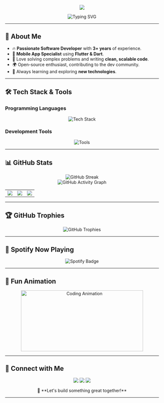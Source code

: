 <p align="center">
  <img src="https://capsule-render.vercel.app/api?type=waving&color=0:00bfbf,100:008080&height=160&section=header&text=Md.Nazrul+Islam+Patowary&fontSize=25&fontColor=fff&animation=fadeIn&fontAlignY=35"/>
</p>

<p align="center">
  <img src="https://readme-typing-svg.herokuapp.com?font=Fira+Code&duration=3000&color=008080&center=true&vCenter=true&width=600&lines=Hello,+I'm+Md.Nazrul+Islam+Patowary;Software+Developer+%7C+Mobile+App+Specialist;Passionate+about+Coding+%26+Innovation;Let's+Build+Something+Awesome!" alt="Typing SVG" />
</p>

---

## 🚀 About Me

- 🔥 **Passionate Software Developer** with **3+ years** of experience.
- 📱 **Mobile App Specialist** using **Flutter & Dart**.
- 🧠 Love solving complex problems and writing **clean, scalable code**.
- 🌍 Open-source enthusiast, contributing to the dev community.
- 📖 Always learning and exploring **new technologies**.

---

## 🛠️ Tech Stack & Tools

### **Programming Languages**
<p align="center">
  <img src="https://skillicons.dev/icons?i=dart,flutter,firebase,javascript" alt="Tech Stack"/>
</p>

### **Development Tools**
<p align="center">
  <img src="https://skillicons.dev/icons?i=androidstudio,vscode,github,git,figma" alt="Tools"/>
</p>

---

## 📊 GitHub Stats
<p align="center">
  <img src="https://streak-stats.demolab.com/?user=mdnirakib51&theme=tokyonight&hide_border=true" alt="GitHub Streak" />
  <br>
  <img src="https://github-readme-activity-graph.vercel.app/graph?username=mdnirakib51&custom_title=Nazrul's%20GitHub%20Activity%20Graph&hide_border=true&border_radius=15&bg_color=000000&color=FFD700&line=1E90FF&point=1E90FF&area_color=000000&title_color=FFD700&area=true" alt="GitHub Activity Graph" />
  <br>
</p>

<table align="center">
  <tr>
    <td><img src="https://github-readme-stats.vercel.app/api/top-langs/?username=mdnirakib51&hide=html&hide_border=true&layout=compact&langs_count=8&theme=tokyonight"></td>
    <td><img src="https://github-profile-summary-cards.vercel.app/api/cards/repos-per-language?username=mdnirakib51&theme=tokyonight&hide_border=true"></td>
    <td><img src="https://github-profile-summary-cards.vercel.app/api/cards/most-commit-language?username=mdnirakib51&theme=tokyonight&hide_border=true"></td>
  </tr>
</table>

---

## 🏆 GitHub Trophies
<p align="center">
  <img src="https://github-profile-trophy.vercel.app/?username=mdnirakib51&theme=onedark&column=7" alt="GitHub Trophies"/>
</p>

---

## 🎵 Spotify Now Playing
<p align="center">
  <img src="https://img.shields.io/badge/Spotify-1DB954?style=for-the-badge&logo=spotify&logoColor=white" alt="Spotify Badge"/>
</p>

---

## 🌟 Fun Animation
<p align="center">
  <img src="https://media.giphy.com/media/qgQUggAC3Pfv687qPC/giphy.gif" width="400" height="200" alt="Coding Animation">
</p>

---

## 🔗 Connect with Me

<p align="center">
<a href="https://www.linkedin.com/in/mdnirakib51/" target="_blank"><img src="https://img.shields.io/badge/LinkedIn-0077B5?style=for-the-badge&logo=linkedin&logoColor=white"/></a>
<a href="mailto:md.rakib3248@gmail.com" target="_blank"><img src="https://img.shields.io/badge/Email-D14836?style=for-the-badge&logo=gmail&logoColor=white"/></a>
<a href="https://github.com/mdnirakib51" target="_blank"><img src="https://img.shields.io/badge/GitHub-181717?style=for-the-badge&logo=github&logoColor=white"/></a>
</p>

<p align="center">
  🚀 **Let's build something great together!**
</p>

---
